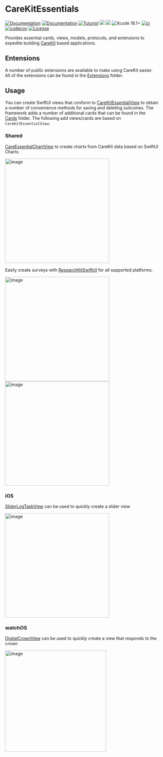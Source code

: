 # CareKitEssentials

[![Documentation](https://img.shields.io/badge/read_-iOS_docs-2196f3.svg)](https://swiftpackageindex.com/netreconlab/CareKitEssentials/documentation/)
[![Documentation](https://img.shields.io/badge/read_-watchOS_docs-2196f3.svg)](https://netreconlab.github.io/CareKitEssentials/release/documentation/carekitessentials/)
[![Tuturiol](https://img.shields.io/badge/read_-tuturials-2196f3.svg)](https://netreconlab.github.io/CareKitEssentials/release/tutorials/carekitessentials/)
[![](https://img.shields.io/endpoint?url=https%3A%2F%2Fswiftpackageindex.com%2Fapi%2Fpackages%2Fnetreconlab%2FCareKitEssentials%2Fbadge%3Ftype%3Dswift-versions)](https://swiftpackageindex.com/netreconlab/CareKitEssentials)
[![](https://img.shields.io/endpoint?url=https%3A%2F%2Fswiftpackageindex.com%2Fapi%2Fpackages%2Fnetreconlab%2FCareKitEssentials%2Fbadge%3Ftype%3Dplatforms)](https://swiftpackageindex.com/netreconlab/CareKitEssentials)
![Xcode 16.1+](https://img.shields.io/badge/xcode-13.2%2B-blue.svg)
[![ci](https://github.com/netreconlab/CareKitEssentials/actions/workflows/ci.yml/badge.svg)](https://github.com/netreconlab/CareKitEssentials/actions/workflows/ci.yml)
[![codecov](https://codecov.io/gh/netreconlab/CareKitEssentials/branch/main/graph/badge.svg?token=o1iDOdx3Sz)](https://codecov.io/gh/netreconlab/CareKitEssentials)
[![License](https://img.shields.io/badge/license-Apache%202.0-blue.svg)](https://github.com/netreconlab/ParseCareKit/#license)

Provides essential cards, views, models, protocols, and extensions to expedite building [CareKit](https://github.com/carekit-apple/CareKit) based applications.

## Entensions
A number of public extensions are available to make using CareKit easier. All of the extensions can be found in the [Extensions](https://github.com/netreconlab/CareKitEssentials/tree/main/Sources/CareKitEssentials/Extensions) folder.

## Usage
You can create SwiftUI views that conform to [CareKitEssentialView](https://github.com/netreconlab/CareKitEssentials/blob/main/Sources/CareKitEssentials/Cards/Shared/CareKitEssentialView.swift) to obtain a number of convenience methods for saving and deleting outcomes. The framework adds a number of additional cards that can be found in the [Cards](https://github.com/netreconlab/CareKitEssentials/tree/main/Sources/CareKitEssentials/Cards) folder. The following add views/cards are based on `CareKitEssentialView`:

### Shared
[CareEssentialChartView](https://github.com/netreconlab/CareKitEssentials/blob/main/Sources/CareKitEssentials/Cards/Shared/Chart/CareEssentialChartView.swift) to create charts from CareKit data based on SwiftUI Charts.

<img width="342" alt="image" src="https://github.com/user-attachments/assets/ae54936e-9831-425b-8bdb-ac3421ab883a">

Easily create surveys with [ResearchKitSwiftUI](https://github.com/ResearchKit/ResearchKit/pull/1585) for all supported platforms.

<img width="342" alt="image" src="https://github.com/user-attachments/assets/90e3eca8-4cea-4148-834d-2c595577fddd">
<img width="342" alt="image" src="https://github.com/user-attachments/assets/54352f9a-481a-4368-ac1c-c18e46d1d667">

### iOS
[SliderLogTaskView](https://github.com/netreconlab/CareKitEssentials/blob/main/Sources/CareKitEssentials/Cards/iOS/SliderLog/SliderLogTaskView.swift) can be used to quickly create a slider view

<img width="342" alt="image" src="https://github.com/netreconlab/CareKitEssentials/assets/8621344/3efb4226-50e2-41e1-beef-91bc84cc7d63">

### watchOS
[DigitalCrownView](https://github.com/netreconlab/CareKitEssentials/blob/main/Sources/CareKitEssentials/Cards/watchOS/DigitalCrown/DigitalCrownView.swift) can be used to quickly create a view that responds to the crown

<img width="332" alt="image" src="https://github.com/netreconlab/CareKitEssentials/assets/8621344/02023682-75f4-4dff-a575-fa3ffd213cc3">
